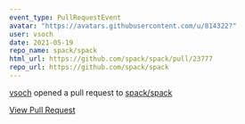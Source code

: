 ```yaml
---
event_type: PullRequestEvent
avatar: "https://avatars.githubusercontent.com/u/814322?"
user: vsoch
date: 2021-05-19
repo_name: spack/spack
html_url: https://github.com/spack/spack/pull/23777
repo_url: https://github.com/spack/spack
---
```


<a href='https://github.com/vsoch' target='_blank'>vsoch</a> opened a pull request to <a href='https://github.com/spack/spack' target='_blank'>spack/spack</a>

<a href='https://github.com/spack/spack/pull/23777' target='_blank'>View Pull Request</a>